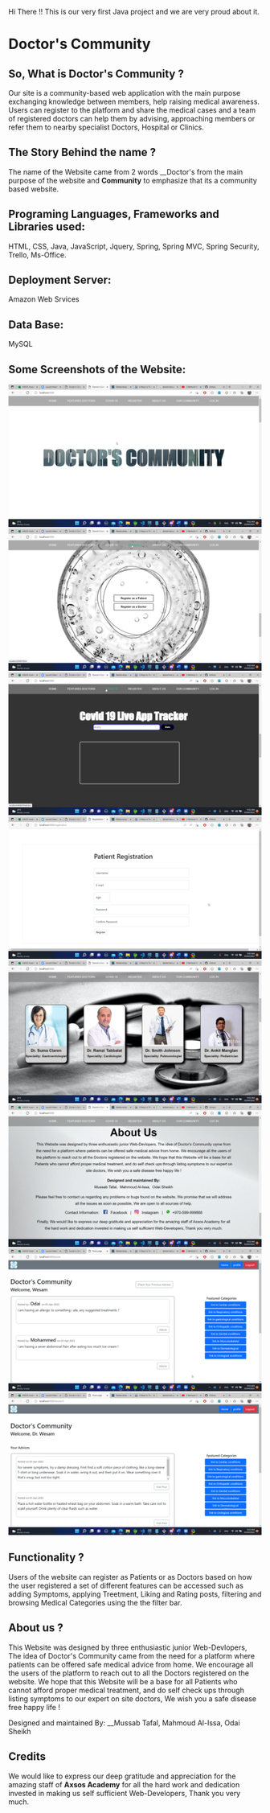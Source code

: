 Hi There !! 
This is our very first Java project and we are very proud about it.

# Doctor's Community
## So, What is Doctor's Community ?

Our site is a community-based web application with the main purpose exchanging knowledge between members, help raising medical awareness.   Users can register to the platform and share the medical cases and a team of registered doctors can help them by advising, approaching members or refer them to nearby specialist Doctors, Hospital or Clinics.


## The Story Behind the name ?
The name of the Website came from 2 words __Doctor's  from the main purpose of the website and __Community__  to emphasize that its a community based website.

## Programing Languages, Frameworks and Libraries used:
HTML, CSS, Java, JavaScript, Jquery, Spring, Spring MVC, Spring Security, Trello, Ms-Office.

## Deployment Server:
Amazon Web Srvices

## Data Base:
MySQL

## Some Screenshots of the Website: 
![screen_Seven](https://github.com/mussabtafal/DoctorsCommunity/blob/master/img/msedge_fosZ2X4Lo6.png)
![screen_one](https://github.com/mussabtafal/DoctorsCommunity/blob/master/img/msedge_C5WZduCtDQ.png)
![screen_Two](https://github.com/mussabtafal/DoctorsCommunity/blob/master/img/msedge_KPg0bWe3RN.png)
![screen_Three](https://github.com/mussabtafal/DoctorsCommunity/blob/master/img/msedge_KTRYDhFfRc.png)
![screen_Four](https://github.com/mussabtafal/DoctorsCommunity/blob/master/img/msedge_M0nGzocP78.jpg)
![screen_Five](https://github.com/mussabtafal/DoctorsCommunity/blob/master/img/msedge_Sg8u5SG3sy.png)
![screen_Six](https://github.com/mussabtafal/DoctorsCommunity/blob/master/img/msedge_V3d2wNFipM.png)
![screen_eight](https://github.com/mussabtafal/DoctorsCommunity/blob/master/img/msedge_xcnzSZTZw1.png)


## Functionality ?
Users of the website can register as Patients or as Doctors
based on how the user registered a set of different features can be accessed such as adding Symptoms, applying Treetment, Liking and Rating posts, filtering and browsing Medical Categories using the  the filter bar.

## About us ? 
This Website was designed by three enthusiastic junior Web-Devlopers, The idea of Doctor's Community came from the need for a platform where patients can be offered safe medical advice from home. We encourage all the users of the platform to reach out to all the Doctors registered on the website. We hope that this Website will be a base for all Patients who cannot afford proper medical treatment, and do self check ups through listing symptoms to our expert on site doctors, We wish you a safe disease free happy life !

Designed and maintained By: __Mussab Tafal,  Mahmoud Al-Issa,  Odai Sheikh

## Credits
We would like to express our deep gratitude and appreciation for the amazing staff of __Axsos Academy__ for all the hard work and dedication invested in making us self sufficient Web-Developers, Thank you very much.



